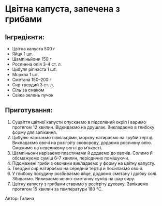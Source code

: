 # Цвітна капуста, запечена з грибами

## Інгредієнти:
- Цвітна капуста 500 г
- Яйця 1 шт.
- Шампіньйони 150 г
- Рослинна олія 3–4 ст. л.
- Цибуля ріпчаста	1 шт.
- Морква 1 шт.
- Сметана 150–200 г
- Сир твердий 3 ст. л.
- Сіль за смаком
- Свіжа зелень пучок

## Приготування:
1. Суцвіття цвітної капусти опускаємо в підсолений окріп і варимо протягом 12 хвилин. Відкидаємо на друшлак. Викладаємо в глибоку форму для запікання.
2. Цибулю нарізаємо півкільцями, моркву натираємо на грубій тертці. Викладаємо овочі на розігріту сковороду, додаємо рослинну олію. Смажимо на невеликому вогні до м’якості.
3. Шампіньони нарізаємо пластинами й додаємо до овочів. Солимо й обсмажуємо суміш 6–7 хвилин, періодично помішуючи.
4. Підсмажені гриби з овочами викладаємо у форму на цвітну капусту.
5. Твердий сир натираємо на середній тертці й посипаємо овочі.
6. У глибоку посудину розбиваємо яйце, додаємо сметану і дрібку солі. Збиваємо. Виливаємо яєчно-сметанну суміш на шар сиру.
7. Цвітну капусту з грибами ставимо у розігріту духовку. Запікаємо протягом 15 хвилин за температури 180 °С.

Автор: Галина